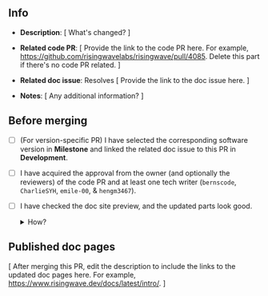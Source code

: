 <!--Edit the Info section when creating this pull request.-->

## Info
- **Description**: 
[ What's changed? ]

- **Related code PR**: 
[ Provide the link to the code PR here. For example, https://github.com/risingwavelabs/risingwave/pull/4085. Delete this part if there's no code PR related. ]

- **Related doc issue**: 
Resolves [ Provide the link to the doc issue here. ]

- **Notes**: 
[ Any additional information? ]

<!--You DON'T need to edit the following sections when creating this pull request.-->

## Before merging
  - [ ] (For version-specific PR) I have selected the corresponding software version in **Milestone** and linked the related doc issue to this PR in **Development**.
  - [ ] I have acquired the approval from the owner (and optionally the reviewers) of the code PR and at least one tech writer (`bernscode`, `CharlieSYH`, `emile-00`, & `hengm3467`). 
  - [ ] I have checked the doc site preview, and the updated parts look good. <details><summary>How?</summary><img width="852" alt="image" src="https://user-images.githubusercontent.com/100549427/180817529-5ab18ea5-f36b-4663-8002-a43d511be7ab.png"></details>


## Published doc pages
  [ After merging this PR, edit the description to include the links to the updated doc pages here. For example, https://www.risingwave.dev/docs/latest/intro/. ]
